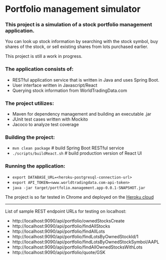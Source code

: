 # Portfolio management simulator
### This project is a simulation of a stock portfolio management application.

You can look up stock information by searching with the stock symbol, buy shares of the stock, or sell existing shares from lots purchased earlier. 

This project is still a work in progress. 

### The application consists of:
* RESTful application service that is written in Java and uses Spring Boot. 
* User interface written in Javascript/React
* Querying stock information from WorldTradingData.com

### The project utilizes:
* Maven for dependency management and building an executable .jar
* JUnit test cases written with Mockito
* Jacoco to analyze test coverage

### Building the project:
* `mvn clean package` # build Spring Boot RESTful service 
* `./scripts/buildReact.sh` # build production version of React UI

### Running the application:
* `export DATABASE_URL=<heroku-postgresql-connection-url>`
* `export API_TOKEN=<www.worldtradingdata.com-api-token>`
* `java -jar target/portfolio.management.app-0.0.1-SNAPSHOT.jar`

The project is so far tested in Chrome and deployed on the [Heroku cloud](https://portfolio-management-app.herokuapp.com/)

------------------------------------------------------------



List of sample REST endpoint URLs for testing on localhost:
 * http://localhost:9090/api/portfolio/ownedStocksCreate
 * http://localhost:9090/api/portfolio/findAllStocks
 * http://localhost:9090/api/portfolio/findAllLots
 * http://localhost:9090/api/portfolio/findLotsByOwnedStockId/1
 * http://localhost:9090/api/portfolio/findLotsByOwnedStockSymbol/AAPL
 * http://localhost:9090/api/portfolio/findAllOwnedStocksWithLots
  * http://localhost:9090/api/portfolio/quote/GSK